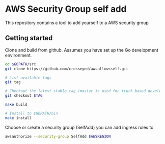 # AWS Security Group self add

This repository contains a tool to add yourself to a AWS security group

## Getting started

Clone and build from github. Assumes you have set up the Go development environment.
```bash
cd $GOPATH/src
git clone https://github.com/crosseyed/awsallowsself.git

# List available tags
git tag

# Checkout the latest stable tag (master is used for trunk based development)
git checkout $TAG

make build

# Install to $GOPATH/bin
make install
```

Choose or create a security group (SelfAdd) you can add ingress rules to
```bash
awsauthorize --security-group SelfAdd $AWSREGION
```
